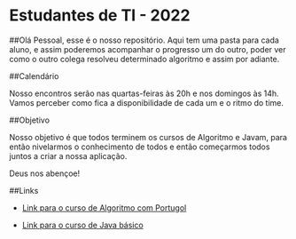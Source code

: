 # Estudantes de TI - 2022


##Olá
Pessoal, esse é o nosso repositório. Aqui tem uma pasta para
cada aluno, e assim poderemos acompanhar o progresso um do
outro, poder ver como o outro colega resolveu determinado
algoritmo e assim por adiante.

##Calendário

Nosso encontros serão nas quartas-feiras às 20h e nos
domingos às 14h. Vamos perceber como fica a disponibilidade
de cada um e o ritmo do time.

##Objetivo

Nosso objetivo é que todos terminem os cursos de Algoritmo e
Javam, para então nivelarmos o conhecimento de todos e então
começarmos todos juntos a criar a nossa aplicação.

Deus nos abençoe!

##Links

- [Link para o curso de Algoritmo com Portugol](https://www.cursoemvideo.com/curso/curso-de-algoritmo/)

- [Link para o curso de Java básico](https://loiane.training/curso/java-basico)

